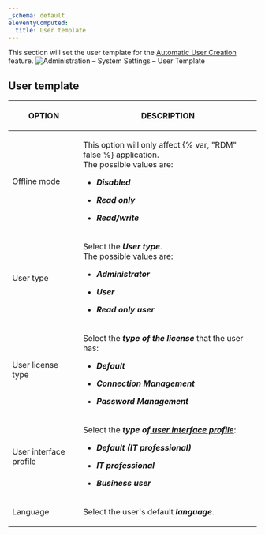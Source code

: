 ```yaml
---
_schema: default
eleventyComputed:
  title: User template
---
```

This section will set the user template for the [Automatic User Creation](/server/web-interface/administration/configuration/server-settings/general/authentication/domain/) feature. ![Administration – System Settings – User Template](https://cdnweb.devolutions.net/docs/DVLS6081_2024_2.png)

## **User template**

<table><thead><tr><th><p><strong>OPTION</strong></p></th><th><p><strong>DESCRIPTION</strong></p></th></tr></thead><tbody><tr><td><p>Offline mode</p></td><td><p>This option will only affect {% var, "RDM" false %} application.<br />The possible values are:</p><ul><li><p><em><strong>Disabled</strong></em></p></li><li><p><em><strong>Read only</strong></em></p></li><li><p><em><strong>Read/write</strong></em></p></li></ul></td></tr><tr><td><p>User type</p></td><td><p>Select the <em><strong>User type</strong></em>.<br />The possible values are:</p><ul><li><p><em><strong>Administrator</strong></em></p></li><li><p><em><strong>User</strong></em></p></li><li><p><em><strong>Read only user</strong></em></p></li></ul></td></tr><tr><td><p>User license type</p></td><td><p>Select the <em><strong>type of the license</strong></em> that the user has:</p><ul><li><p><em><strong>Default </strong></em></p></li><li><p><em><strong>Connection Management</strong></em></p></li><li><p><em><strong>Password Management</strong></em></p></li></ul></td></tr><tr><td><p>User interface profile</p></td><td><p>Select the <em><strong>type of</strong></em><a href="/server/web-interface/customization/user-interface-profiles/"><em><strong> user interface profile</strong></em></a>: </p><ul><li><p><em><strong>Default (IT professional)</strong></em></p></li><li><p><em><strong>IT professional</strong></em></p></li><li><p><em><strong>Business user</strong></em></p></li></ul></td></tr><tr><td><p>Language</p></td><td><p>Select the user's default <em><strong>language</strong></em>.</p></td></tr></tbody></table>

&nbsp;